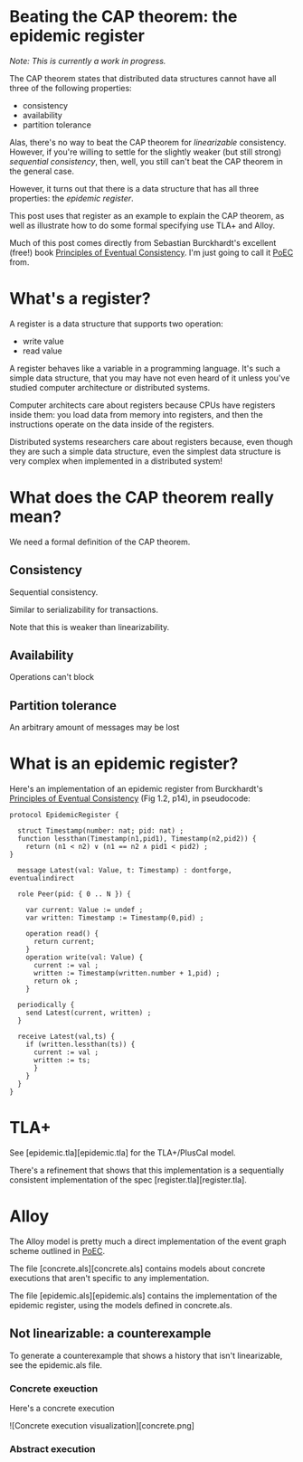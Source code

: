 # Beating the CAP theorem: the epidemic register

*Note: This is currently a work in progress.*

The CAP theorem states that distributed data structures cannot have
all three of the following properties:

* consistency
* availability
* partition tolerance


Alas, there's no way to beat the CAP theorem for *linearizable* consistency. However, if
you're willing to settle for the slightly weaker (but still strong) *sequential consistency*,
then, well, you still can't beat the CAP theorem in the general case. 

However, it turns out that there is a data structure that has all three properties: 
the *epidemic register*.

This post uses that register as an example to explain the CAP theorem, as
well as illustrate how to do some formal specifying use TLA+ and Alloy.

Much of this post comes directly from Sebastian Burckhardt's excellent (free!) book 
[Principles of Eventual Consistency][PoEC]. I'm just going to call it [PoEC] from.

# What's a register?

A register is a data structure that supports two operation:

* write value
* read value

A register behaves like a variable in a programming language. It's
such a simple data structure, that you may have not even heard
of it unless you've studied computer architecture or distributed systems.

Computer architects care about registers because CPUs have registers
inside them: you load data from memory into registers, and then
the instructions operate on the data inside of the registers.

Distributed systems researchers care about registers because, even though
they are such a simple data structure, even the simplest data structure
is very complex when implemented in a distributed system!


# What does the CAP theorem really mean?

We need a formal definition of the CAP theorem.

## Consistency

Sequential consistency.

Similar to serializability for transactions.

Note that this is weaker than linearizability.

## Availability

Operations can't block

## Partition tolerance

An arbitrary amount of messages may be lost

# What is an epidemic register?

Here's an implementation of an epidemic register from Burckhardt's [Principles
of Eventual Consistency][PoEC] (Fig 1.2, p14), in pseudocode:

```
protocol EpidemicRegister {

  struct Timestamp(number: nat; pid: nat) ;
  function lessthan(Timestamp(n1,pid1), Timestamp(n2,pid2)) {
    return (n1 < n2) ∨ (n1 == n2 ∧ pid1 < pid2) ;
}

  message Latest(val: Value, t: Timestamp) : dontforge, eventualindirect

  role Peer(pid: { 0 .. N }) {

    var current: Value := undef ;
    var written: Timestamp := Timestamp(0,pid) ;

    operation read() {
      return current;
    }
    operation write(val: Value) {
      current := val ;
      written := Timestamp(written.number + 1,pid) ;
      return ok ;
    }

  periodically {
    send Latest(current, written) ;
  }

  receive Latest(val,ts) {
    if (written.lessthan(ts)) {
      current := val ;
      written := ts;
      }
    }
  }
}

```

# TLA+

See [epidemic.tla][epidemic.tla] for the TLA+/PlusCal model.

There's a refinement that shows that this implementation is a sequentially consistent implementation
of the spec [register.tla][register.tla].

# Alloy

The Alloy model is pretty much a direct implementation of the event graph scheme outlined in [PoEC].

The file [concrete.als][concrete.als] contains models about concrete executions that aren't specific
to any implementation.

The file [epidemic.als][epidemic.als] contains the implementation of the epidemic register, using
the models defined in concrete.als.

## Not linearizable: a counterexample

To generate a counterexample that shows a history that isn't linearizable, see the epidemic.als file.

### Concrete exeuction

Here's a concrete execution

![Concrete execution visualization][concrete.png]

### Abstract execution



[PoEC]: https://www.microsoft.com/en-us/research/publication/principles-of-eventual-consistency/
